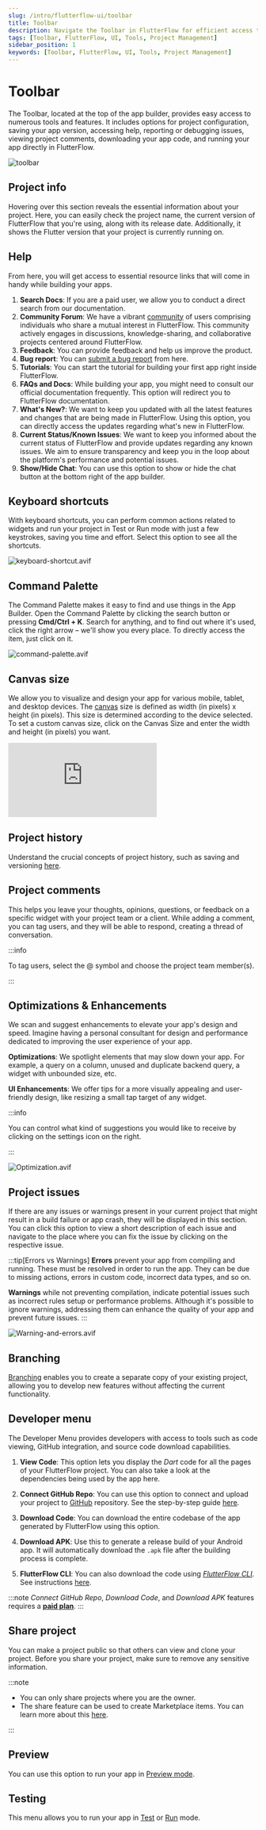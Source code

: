 ```yaml
---
slug: /intro/flutterflow-ui/toolbar
title: Toolbar
description: Navigate the Toolbar in FlutterFlow for efficient access to essential tools and features. This includes project management, version control, interactive help resources, and direct actions like running your app, reporting issues, and customizing your workspace.
tags: [Toolbar, FlutterFlow, UI, Tools, Project Management]
sidebar_position: 1
keywords: [Toolbar, FlutterFlow, UI, Tools, Project Management]
---
```


# Toolbar

The Toolbar, located at the top of the app builder, provides easy access to numerous tools and features. It includes options for project configuration, saving your app version, accessing help, reporting or debugging issues, viewing project comments, downloading your app code, and running your app directly in FlutterFlow.

![toolbar](imgs/toolbar-new.avif)

## Project info

Hovering over this section reveals the essential information about your project. Here, you can easily check the project name, the current version of FlutterFlow that you're using, along with its release date. Additionally, it shows the Flutter version that your project is currently running on.

## Help

From here, you will get access to essential resource links that will come in handy while building your apps.

1. **Search Docs**: If you are a paid user, we allow you to conduct a direct search from our documentation.
2. **Community Forum**: We have a vibrant [community](https://community.flutterflow.io/) of users comprising individuals who share a mutual interest in FlutterFlow. This community actively engages in discussions, knowledge-sharing, and collaborative projects centered around FlutterFlow.
3. **Feedback**: You can provide feedback and help us improve the product.
4. **Bug report**: You can [submit a bug report](#) from here.
5. **Tutorials**: You can start the tutorial for building your first app right inside FlutterFlow.
6. **FAQs and Docs**: While building your app, you might need to consult our official documentation frequently. This option will redirect you to FlutterFlow documentation.
7. **What's New?**: We want to keep you updated with all the latest features and changes that are being made in FlutterFlow. Using this option, you can directly access the updates regarding what's new in FlutterFlow.
8. **Current Status/Known Issues**: We want to keep you informed about the current status of FlutterFlow and provide updates regarding any known issues. We aim to ensure transparency and keep you in the loop about the platform's performance and potential issues.
9. **Show/Hide Chat**: You can use this option to show or hide the chat button at the bottom right of the app builder.

## Keyboard shortcuts

With keyboard shortcuts, you can perform common actions related to widgets and run your project in Test or Run mode with just a few keystrokes, saving you time and effort. Select this option to see all the shortcuts.

![keyboard-shortcut.avif](imgs/keyboard-shortcut.avif)

## Command Palette

The Command Palette makes it easy to find and use things in the App Builder. Open the Command Palette by clicking the search button or pressing **Cmd/Ctrl + K**. Search for anything, and to find out where it's used, click the right arrow – we'll show you every place. To directly access the item, just click on it.

![command-palette.avif](imgs/command-palette.avif)

## Canvas size

We allow you to visualize and design your app for various mobile, tablet, and desktop devices. The [canvas](#) size is defined as width (in pixels) x height (in pixels). This size is determined according to the device selected. To set a custom canvas size, click on the Canvas Size and enter the width and height (in pixels) you want.

<div style={{
    position: 'relative',
    paddingBottom: 'calc(56.67989417989418% + 41px)', // Keeps the aspect ratio and additional padding
    height: 0,
    width: '100%'
}}>
    <iframe 
        src="https://demo.arcade.software/6TBNjYNfVDmV4NawxA4f?embed&show_copy_link=true"
        title="Sharing a Project with a User"
        style={{
            position: 'absolute',
            top: 0,
            left: 0,
            width: '100%',
            height: '100%',
            colorScheme: 'light'
        }}
        frameborder="0"
        loading="lazy"
        webkitAllowFullScreen
        mozAllowFullScreen
        allowFullScreen
        allow="clipboard-write">
    </iframe>
</div>

## Project history

Understand the crucial concepts of project history, such as saving and versioning [here](#).

## Project comments

This helps you leave your thoughts, opinions, questions, or feedback on a specific widget with your project team or a client. While adding a comment, you can tag users, and they will be able to respond, creating a thread of conversation.

:::info

To tag users, select the @ symbol and choose the project team member(s).

:::

## Optimizations & Enhancements

We scan and suggest enhancements to elevate your app's design and speed. Imagine having a personal consultant for design and performance dedicated to improving the user experience of your app.

**Optimizations**: We spotlight elements that may slow down your app. For example, a query on a column, unused and duplicate backend query, a widget with unbounded size, etc.

**UI Enhancements**: We offer tips for a more visually appealing and user-friendly design, like resizing a small tap target of any widget.

:::info

You can control what kind of suggestions you would like to receive by clicking on the settings icon on the right.

:::

![Optimization.avif](imgs/Optimization.avif)

## Project issues

If there are any issues or warnings present in your current project that might result in a build failure or app crash, they will be displayed in this section. You can click this option to view a short description of each issue and navigate to the place where you can fix the issue by clicking on the respective issue.

:::tip[Errors vs Warnings]
**Errors** prevent your app from compiling and running. These must be resolved in order to run the app. They can be due to missing actions, errors in custom code, incorrect data types, and so on.

**Warnings** while not preventing compilation, indicate potential issues such as incorrect rules setup or performance problems. Although it's possible to ignore warnings, addressing them can enhance the quality of your app and prevent future issues.
:::

![Warning-and-errors.avif](imgs/Warning-and-errors.avif)

## Branching

[Branching](#) enables you to create a separate copy of your existing project, allowing you to develop new features without affecting the current functionality.

## Developer menu
The Developer Menu provides developers with access to tools such as code viewing, GitHub integration, and source code download capabilities.

1. **View Code**: This option lets you display the *Dart* code for all the pages of your FlutterFlow project. You can also take a look at the dependencies being used by the app here.

2. **Connect GitHub Repo**: You can use this option to connect and upload your project to [GitHub](https://github.com/) repository. See the step-by-step guide [here](#).

3. **Download Code**: You can download the entire codebase of the app generated by FlutterFlow using this option.

4. **Download APK**: Use this to generate a release build of your Android app. It will automatically download the `.apk` file after the building process is complete.

5. **FlutterFlow CLI**: You can also download the code using *[FlutterFlow CLI](https://pub.dev/packages/flutterflow_cli)*. See instructions [here](#).

:::note
_Connect GitHub Repo_, _Download Code_, and _Download APK_ features requires a [**paid plan**](https://flutterflow.io/pricing).
:::

## Share project

You can make a project public so that others can view and clone your project. Before you share your project, make sure to remove any sensitive information.

:::note

- You can only share projects where you are the owner.
- The share feature can be used to create Marketplace items. You can learn more about this [here](https://docs.flutterflow.io/marketplace/adding-and-purchasing-items#adding-a-marketplace-item).

:::

## Preview

You can use this option to run your app in [Preview mode](../../testing-deployment-publishing/running-your-app/run-your-app#preview-mode).

## Testing

This menu allows you to run your app in [Test](../../testing-deployment-publishing/running-your-app/run-your-app#test-mode) or [Run](../../testing-deployment-publishing/running-your-app/run-your-app#run-mode) mode.